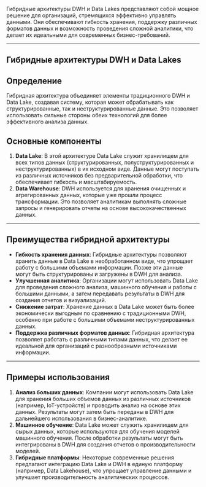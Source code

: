 
Гибридные архитектуры DWH и Data Lakes представляют собой мощное решение для организаций, стремящихся эффективно управлять данными. Они обеспечивают гибкость хранения, поддержку различных форматов данных и возможность проведения сложной аналитики, что делает их идеальными для современных бизнес-требований.

---

## Гибридные архитектуры DWH и Data Lakes

## Определение

Гибридная архитектура объединяет элементы традиционного DWH и Data Lake, создавая систему, которая может обрабатывать как структурированные, так и неструктурированные данные. Это позволяет использовать сильные стороны обеих технологий для более эффективного анализа данных.

## Основные компоненты

1. **Data Lake**: В этой архитектуре Data Lake служит хранилищем для всех типов данных (структурированных, полуструктурированных и неструктурированных) в их исходном виде. Данные могут поступать из различных источников без предварительной обработки, что обеспечивает гибкость и масштабируемость.
2. **Data Warehouse**: DWH используется для хранения очищенных и агрегированных данных, которые уже прошли процесс трансформации. Это позволяет аналитикам выполнять сложные запросы и генерировать отчеты на основе высококачественных данных.

---

## Преимущества гибридной архитектуры

- **Гибкость хранения данных**: Гибридные архитектуры позволяют хранить данные в Data Lake в необработанном виде, что упрощает работу с большими объемами информации. Позже эти данные могут быть структурированы и загружены в DWH для анализа.
- **Улучшенная аналитика**: Организации могут использовать Data Lake для проведения сложного анализа, машинного обучения и работы с большими данными, а затем передавать результаты в DWH для создания отчетов и визуализаций.
- **Снижение затрат**: Хранение данных в Data Lake может быть более экономически выгодным по сравнению с традиционными DWH, особенно при работе с большими объемами неструктурированных данных.
- **Поддержка различных форматов данных**: Гибридная архитектура позволяет работать с различными типами данных, что делает ее идеальной для организаций с разнообразными источниками информации.

---

## Примеры использования

1. **Анализ больших данных**: Компании могут использовать Data Lake для хранения больших объемов данных из различных источников (например, IoT-устройств) и проводить анализ на основе этих данных. Результаты могут затем быть переданы в DWH для дальнейшего использования в бизнес-аналитике.
2. **Машинное обучение**: Data Lake может служить хранилищем для сырых данных, которые используются для обучения моделей машинного обучения. После обработки результаты могут быть интегрированы в DWH для создания отчетов о производительности моделей.
3. **Гибридные платформы**: Некоторые современные решения предлагают интеграцию Data Lake и DWH в единую платформу (например, Data Lakehouse), что упрощает управление данными и улучшает производительность аналитических процессов.